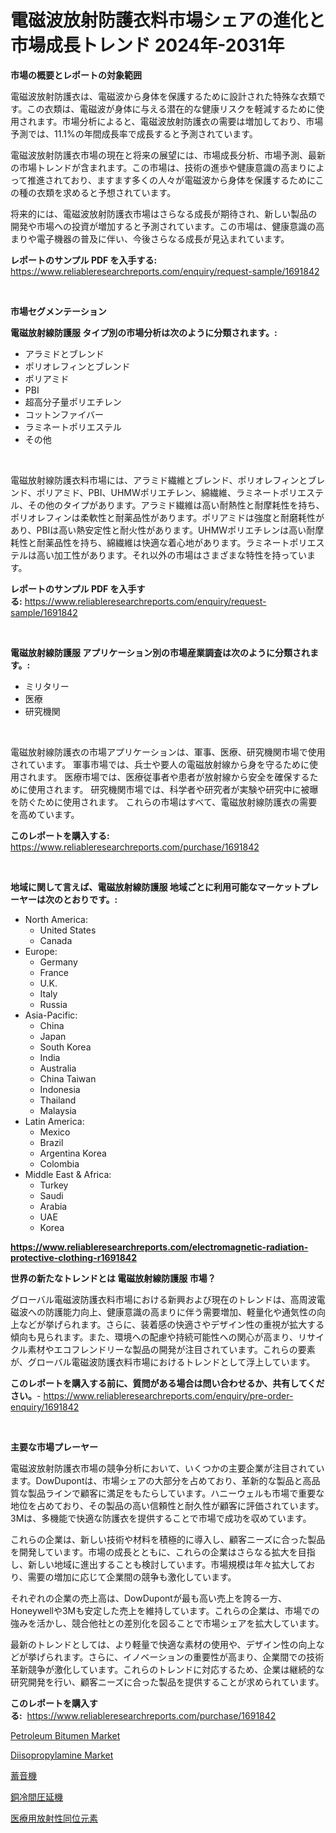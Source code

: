 <p><h1>電磁波放射防護衣料市場シェアの進化と市場成長トレンド 2024年-2031年</h1></p><p><strong>市場の概要とレポートの対象範囲</strong></p>
<p><p>電磁波放射防護衣は、電磁波から身体を保護するために設計された特殊な衣類です。この衣類は、電磁波が身体に与える潜在的な健康リスクを軽減するために使用されます。市場分析によると、電磁波放射防護衣の需要は増加しており、市場予測では、11.1%の年間成長率で成長すると予測されています。</p><p>電磁波放射防護衣市場の現在と将来の展望には、市場成長分析、市場予測、最新の市場トレンドが含まれます。この市場は、技術の進歩や健康意識の高まりによって推進されており、ますます多くの人々が電磁波から身体を保護するためにこの種の衣類を求めると予想されています。</p><p>将来的には、電磁波放射防護衣市場はさらなる成長が期待され、新しい製品の開発や市場への投資が増加すると予測されています。この市場は、健康意識の高まりや電子機器の普及に伴い、今後さらなる成長が見込まれています。</p></p>
<p><strong>レポートのサンプル PDF を入手する:</strong> <a href="https://www.reliableresearchreports.com/enquiry/request-sample/1691842">https://www.reliableresearchreports.com/enquiry/request-sample/1691842</a></p>
<p>&nbsp;</p>
<p><strong>市場セグメンテーション</strong></p>
<p><strong>電磁放射線防護服 タイプ別の市場分析は次のように分類されます。:</strong></p>
<p><ul><li>アラミドとブレンド</li><li>ポリオレフィンとブレンド</li><li>ポリアミド</li><li>PBI</li><li>超高分子量ポリエチレン</li><li>コットンファイバー</li><li>ラミネートポリエステル</li><li>その他</li></ul></p>
<p>&nbsp;</p>
<p><p>電磁放射線防護衣料市場には、アラミド繊維とブレンド、ポリオレフィンとブレンド、ポリアミド、PBI、UHMWポリエチレン、綿繊維、ラミネートポリエステル、その他のタイプがあります。アラミド繊維は高い耐熱性と耐摩耗性を持ち、ポリオレフィンは柔軟性と耐薬品性があります。ポリアミドは強度と耐磨耗性があり、PBIは高い熱安定性と耐火性があります。UHMWポリエチレンは高い耐摩耗性と耐薬品性を持ち、綿繊維は快適な着心地があります。ラミネートポリエステルは高い加工性があります。それ以外の市場はさまざまな特性を持っています。</p></p>
<p><strong>レポートのサンプル PDF を入手する:</strong>&nbsp;<a href="https://www.reliableresearchreports.com/enquiry/request-sample/1691842">https://www.reliableresearchreports.com/enquiry/request-sample/1691842</a></p>
<p>&nbsp;</p>
<p><strong> 電磁放射線防護服 アプリケーション別の市場産業調査は次のように分類されます。:</strong></p>
<p><ul><li>ミリタリー</li><li>医療</li><li>研究機関</li></ul></p>
<p>&nbsp;</p>
<p><p>電磁放射線防護衣の市場アプリケーションは、軍事、医療、研究機関市場で使用されています。 軍事市場では、兵士や要人の電磁放射線から身を守るために使用されます。 医療市場では、医療従事者や患者が放射線から安全を確保するために使用されます。 研究機関市場では、科学者や研究者が実験や研究中に被曝を防ぐために使用されます。 これらの市場はすべて、電磁放射線防護衣の需要を高めています。</p></p>
<p><strong>このレポートを購入する:</strong>&nbsp; <a href="https://www.reliableresearchreports.com/purchase/1691842">https://www.reliableresearchreports.com/purchase/1691842</a></p>
<p>&nbsp;</p>
<p><strong>地域に関して言えば、電磁放射線防護服 地域ごとに利用可能なマーケットプレーヤーは次のとおりです。:</strong></p>
<p><ul>
    <li>
        North America:
        <ul>
            <li>United States</li>
            <li>Canada</li>
        </ul>
    </li>
    <li>
        Europe:
        <ul>
            <li>Germany</li>
            <li>France</li>
            <li>U.K.</li>
            <li>Italy</li>
            <li>Russia</li>
        </ul>
    </li>
    <li>
        Asia-Pacific:
        <ul>
            <li>China</li>
            <li>Japan</li>
            <li>South Korea</li>
            <li>India</li>
            <li>Australia</li>
            <li>China Taiwan</li>
            <li>Indonesia</li>
            <li>Thailand</li>
            <li>Malaysia</li>
        </ul>
    </li>
    <li>
        Latin America:
        <ul>
            <li>Mexico</li>
            <li>Brazil</li>
            <li>Argentina Korea</li>
            <li>Colombia</li>
        </ul>
    </li>
    <li>
        Middle East & Africa:
        <ul>
            <li>Turkey</li>
            <li>Saudi</li>
            <li>Arabia</li>
            <li>UAE</li>
            <li>Korea</li>
        </ul>
    </li>
    </ul></p>
<p><strong><a href="https://www.reliableresearchreports.com/electromagnetic-radiation-protective-clothing-r1691842">https://www.reliableresearchreports.com/electromagnetic-radiation-protective-clothing-r1691842</a></strong>&nbsp;</p>
<p><strong>世界の新たなトレンドとは 電磁放射線防護服 市場？</strong></p>
<p><p>グローバル電磁波防護衣料市場における新興および現在のトレンドは、高周波電磁波への防護能力向上、健康意識の高まりに伴う需要増加、軽量化や通気性の向上などが挙げられます。さらに、装着感の快適さやデザイン性の重視が拡大する傾向も見られます。また、環境への配慮や持続可能性への関心が高まり、リサイクル素材やエコフレンドリーな製品の開発が注目されています。これらの要素が、グローバル電磁波防護衣料市場におけるトレンドとして浮上しています。</p></p>
<p><strong>このレポートを購入する前に、質問がある場合は問い合わせるか、共有してください。</strong>- <a href="https://www.reliableresearchreports.com/enquiry/pre-order-enquiry/1691842">https://www.reliableresearchreports.com/enquiry/pre-order-enquiry/1691842</a></p>
<p>&nbsp;</p>
<p><strong>主要な市場プレーヤー</strong></p>
<p><p>電磁波放射防護衣市場の競争分析において、いくつかの主要企業が注目されています。DowDupontは、市場シェアの大部分を占めており、革新的な製品と高品質な製品ラインで顧客に満足をもたらしています。ハニーウェルも市場で重要な地位を占めており、その製品の高い信頼性と耐久性が顧客に評価されています。3Mは、多機能で快適な防護衣を提供することで市場で成功を収めています。</p><p>これらの企業は、新しい技術や材料を積極的に導入し、顧客ニーズに合った製品を開発しています。市場の成長とともに、これらの企業はさらなる拡大を目指し、新しい地域に進出することも検討しています。市場規模は年々拡大しており、需要の増加に応じて企業間の競争も激化しています。</p><p>それぞれの企業の売上高は、DowDupontが最も高い売上を誇る一方、Honeywellや3Mも安定した売上を維持しています。これらの企業は、市場での強みを活かし、競合他社との差別化を図ることで市場シェアを拡大しています。</p><p>最新のトレンドとしては、より軽量で快適な素材の使用や、デザイン性の向上などが挙げられます。さらに、イノベーションの重要性が高まり、企業間での技術革新競争が激化しています。これらのトレンドに対応するため、企業は継続的な研究開発を行い、顧客ニーズに合った製品を提供することが求められています。</p></p>
<p><strong>このレポートを購入する:</strong>&nbsp;&nbsp;<a href="https://www.reliableresearchreports.com/purchase/1691842">https://www.reliableresearchreports.com/purchase/1691842</a></p>
<p><p><a href="https://www.linkedin.com/pulse/petroleum-bitumen-market-provides-comprehensive-analysis-5dxsc?trackingId=V2AzqFrUsmEgaIQDrkDiGg%3D%3D">Petroleum Bitumen Market</a></p><p><a href="https://www.linkedin.com/pulse/diisopropylamine-market-goal-estimating-size-future-growth-buwac?trackingId=b6BaQ3XkLTOIzb4iceD45Q%3D%3D">Diisopropylamine Market</a></p><p><a href="https://medium.com/@jordymiller39/%E3%83%95-%E3%82%A9-%E3%83%8E-%E3%82%B0-%E3%83%A9-%E3%83%95-%E3%83%9E-%E3%83%BC-%E3%82%B1-%E3%83%83-%E3%83%88-%E3%83%88-%E3%83%AC-%E3%83%B3-%E3%83%89-%E4%BA%88-%E6%B8%AC-%E3%81%8A-%E3%82%88-%E3%81%B3-%E7%AB%B6-%E4%BA%89-%E5%88%86%E6%9E%90-2031-%E5%B9%B4%E3%81%BE%E3%81%A7-41689e0855a7">蓄音機</a></p><p><a href="https://medium.com/@mad.jake/%E9%8A%85%E5%86%B7%E8%BB%A2%E5%9C%A7%E6%89%80%E5%B8%82%E5%A0%B4%E3%81%AE%E6%95%B0%E5%80%A4%E3%82%92%E8%A7%A3%E8%AA%AD%E3%81%99%E3%82%8B-%E5%B8%82%E5%A0%B4%E3%82%B7%E3%82%A7%E3%82%A2-%E3%83%88%E3%83%AC%E3%83%B3%E3%83%89-%E6%88%90%E9%95%B7%E3%83%91%E3%82%BF%E3%83%BC%E3%83%B3-aef191990ece">銅冷間圧延機</a></p><p><a href="https://github.com/LeanneBruen2023/Market-Research-Report-List-1/blob/main/380399723890.md">医療用放射性同位元素</a></p></p>